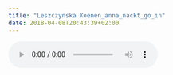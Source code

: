 ```yaml
---
title: "Leszczynska Koenen_anna_nackt_go_in"
date: 2018-04-08T20:43:39+02:00
---
```


<audio controls>
	<source src="/audio/leszczynska-koenen_anna_nackt_go_in.mp3">
	Your browser does not support the audio element
</audio>